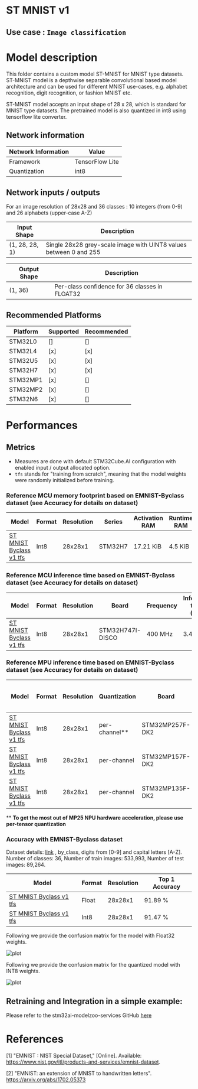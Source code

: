 # ST MNIST v1

## **Use case** : `Image classification`

# Model description


This folder contains a custom model ST-MNIST for MNIST type datasets. ST-MNIST model is a depthwise separable convolutional based model architecture and can be used for different MNIST use-cases, e.g. alphabet recognition, digit recognition, or fashion MNIST etc.


ST-MNIST model accepts an input shape of 28 x 28, which is standard for MNIST type datasets.  The pretrained model is also quantized in int8 using tensorflow lite converter.

## Network information


| Network Information     |  Value          |
|-------------------------|-----------------|
|  Framework              | TensorFlow Lite |
|  Quantization           | int8            |


## Network inputs / outputs


For an image resolution of 28x28 and 36 classes : 10 integers (from 0-9) and 26 alphabets (upper-case A-Z)

| Input Shape | Description |
| ----- | ----------- |
| (1, 28, 28, 1) | Single 28x28 grey-scale image with UINT8 values between 0 and 255 |

| Output Shape | Description |
| ----- | ----------- |
| (1, 36) | Per-class confidence for 36 classes in FLOAT32|


## Recommended Platforms


| Platform | Supported | Recommended |
|----------|-----------|-----------|
| STM32L0  |[]|[]|
| STM32L4  |[x]|[x]|
| STM32U5  |[x]|[x]|
| STM32H7  |[x]|[x]|
| STM32MP1 |[x]|[]|
| STM32MP2 |[x]|[]|
| STM32N6  |[x]|[]|


# Performances

## Metrics

- Measures are done with default STM32Cube.AI configuration with enabled input / output allocated option.
- `tfs` stands for "training from scratch", meaning that the model weights were randomly initialized before training.


### Reference **MCU** memory footprint based on EMNIST-Byclass dataset (see Accuracy for details on dataset)


| Model             | Format | Resolution | Series  | Activation RAM | Runtime RAM | Weights Flash | Code Flash | Total RAM   | Total Flash | STM32Cube.AI version  |
|-------------------|--------|------------|---------|----------------|-------------|---------------|------------|-------------|-------------|-----------------------|
| [ST MNIST Byclass v1 tfs](./ST_pretrainedmodel_public_dataset/emnist_byclass/st_mnist_v1_28_tfs/st_mnist_v1_28_tfs_int8.tflite) | Int8   | 28x28x1    | STM32H7 | 17.21 KiB     | 4.5 KiB     | 10.08 KiB    | 45.75 KiB  | 21.7 KiB   | 55.83 KiB   | 10.2.0                 |


### Reference **MCU** inference time based on EMNIST-Byclass dataset (see Accuracy for details on dataset)


| Model             | Format | Resolution | Board            |   Frequency   | Inference time (ms) | STM32Cube.AI version  |
|-------------------|--------|------------|------------------|---------------|---------------------|-----------------------|
| [ST MNIST Byclass v1 tfs](./ST_pretrainedmodel_public_dataset/emnist_byclass/st_mnist_v1_28_tfs/st_mnist_v1_28_tfs_int8.tflite) | Int8   | 28x28x1    | STM32H747I-DISCO | 400 MHz       | 3.44 ms             | 10.2.0                 |


### Reference **MPU** inference time based on EMNIST-Byclass dataset (see Accuracy for details on dataset)
| Model                                                                                                                           |  Format  | Resolution | Quantization  | Board             | Execution Engine | Frequency | Inference time (ms) | %NPU  | %GPU  | %CPU | X-LINUX-AI version |       Framework       |
|---------------------------------------------------------------------------------------------------------------------------------|----------|------------|---------------|-------------------|------------------|-----------|---------------------|-------|-------|------|--------------------|-----------------------|
| [ST MNIST Byclass v1 tfs](./ST_pretrainedmodel_public_dataset/emnist_byclass/st_mnist_v1_28_tfs/st_mnist_v1_28_tfs_int8.tflite) | Int8     | 28x28x1    |  per-channel**  | STM32MP257F-DK2   | 2 CPU            | 1500  MHz | 0.83  ms            | 56.52     | 43.84     | 0    | v6.1.0           | TensorFlowLite 2.18.0 |
| [ST MNIST Byclass v1 tfs](./ST_pretrainedmodel_public_dataset/emnist_byclass/st_mnist_v1_28_tfs/st_mnist_v1_28_tfs_int8.tflite) | Int8     | 28x28x1    |  per-channel  | STM32MP157F-DK2   | 2 CPU            | 800  MHz  | 0.69 ms             | NA    | NA    | 100  | v6.1.0             | TensorFlowLite 2.18.0 |
| [ST MNIST Byclass v1 tfs](./ST_pretrainedmodel_public_dataset/emnist_byclass/st_mnist_v1_28_tfs/st_mnist_v1_28_tfs_int8.tflite) | Int8     | 28x28x1    |  per-channel  | STM32MP135F-DK2   | 1 CPU            | 1000 MHz  | 1.04 ms            | NA    | NA    | 100  | v6.1.0             | TensorFlowLite 2.18.0 |

** **To get the most out of MP25 NPU hardware acceleration, please use per-tensor quantization**

### Accuracy with EMNIST-Byclass dataset


Dataset details: [link](https://www.nist.gov/itl/products-and-services/emnist-dataset) , by_class, digits from [0-9] and capital letters [A-Z]. Number of classes: 36, Number of train images: 533,993, Number of test images: 89,264.

| Model | Format | Resolution | Top 1 Accuracy |
|-------|--------|------------|----------------|
| [ST MNIST Byclass v1 tfs](./ST_pretrainedmodel_public_dataset/emnist_byclass/st_mnist_v1_28_tfs/st_mnist_v1_28_tfs.h5) | Float | 28x28x1     | 91.89 % |
| [ST MNIST Byclass v1 tfs](./ST_pretrainedmodel_public_dataset/emnist_byclass/st_mnist_v1_28_tfs/st_mnist_v1_28_tfs_int8.tflite) | Int8 | 28x28x1    | 91.47 % |

Following we provide the confusion matrix for the model with Float32 weights.

![plot](./doc/img/st_emnist_by_class_confusion_matrix.png)

Following we provide the confusion matrix for the quantized model with INT8 weights.

![plot](./doc/img/st_emnist_by_class_confusion_matrix_int8.png)


## Retraining and Integration in a simple example:

Please refer to the stm32ai-modelzoo-services GitHub [here](https://github.com/STMicroelectronics/stm32ai-modelzoo-services)


# References


<a id="1">[1]</a>
"EMNIST : NIST Special Dataset," [Online]. Available: https://www.nist.gov/itl/products-and-services/emnist-dataset.

<a id="2">[2]</a>
"EMNIST: an extension of MNIST to handwritten letters". https://arxiv.org/abs/1702.05373
